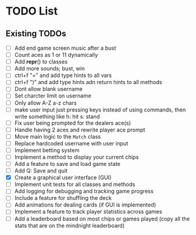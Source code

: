 # TODO List

## Existing TODOs

- [ ] Add end game screen music after a bust
- [ ] Count aces as 1 or 11 dynamically
- [ ] Add __repr__() to classes
- [ ] Add more sounds; bust, win
- [ ] ctrl+f "=" and add type hints to all vars
- [ ] ctrl+f ")" and add type hints adn return hints to all methods
- [ ] Dont allow blank username
- [ ] Set charcter limit on username
- [ ] Only allow A-Z a-z chars
- [ ] make user input just pressing keys instead of using commands, then write something like h: hit s: stand
- [ ] Fix user being prompted for the dealers ace(s)
- [ ] Handle having 2 aces and rewrite player ace prompt
- [ ] Move main logic to the `Match` class
- [ ] Replace hardcoded username with user input
- [ ] Implement betting system
- [ ] Implement a method to display your current chips
- [ ] Add a feature to save and load game state
- [ ] Add Q: Save and quit
- [x] Create a graphical user interface (GUI)
- [ ] Implement unit tests for all classes and methods
- [ ] Add logging for debugging and tracking game progress
- [ ] Include a feature for shuffling the deck
- [ ] Add animations for dealing cards (if GUI is implemented)
- [ ] Implement a feature to track player statistics across games
- [ ] Add a leaderboard based on most chips or games played (copy all the stats that are on the mindnight leaderboard)
